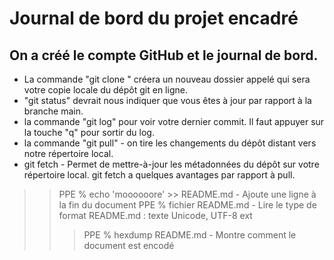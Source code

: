 # Journal de bord du projet encadré
## On a créé le compte GitHub et le journal de bord.

- La commande "git clone <UR>" créera un nouveau dossier appelé qui sera votre copie locale du dépôt git en ligne.
- "git status" devrait nous indiquer que vous êtes à jour par rapport à la branche main.
- la commande "git log" pour voir votre dernier commit. Il faut appuyer sur la touche "q" pour sortir du log.
- la commande "git pull" - on tire les changements du dépôt distant vers notre répertoire local.
- git fetch - Permet de mettre-à-jour les métadonnées du dépôt sur votre répertoire local. git fetch a quelques avantages par rapport à pull.
  
>> PPE % echo 'moooooore' >> README.md - Ajoute une ligne à la fin du document
>> PPE % fichier README.md - Lire le type de format
README.md : texte Unicode, UTF-8 ext
>>> PPE % hexdump README.md - Montre comment le document est encodé 